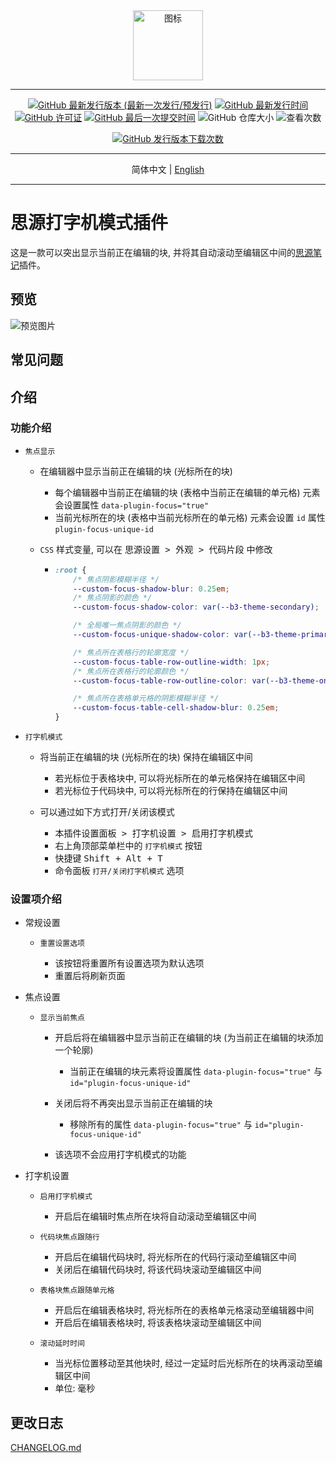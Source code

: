 <div align="center">
<img alt="图标" src="https://cdn.jsdelivr.net/gh/Zuoqiu-Yingyi/siyuan-plugin-typewriter/public/icon.png" style="width: 8em; height: 8em;">

---
[![GitHub 最新发行版本 (最新一次发行/预发行)](https://img.shields.io/github/v/release/Zuoqiu-Yingyi/siyuan-plugin-typewriter?include_prereleases&style=flat-square)](https://github.com/Zuoqiu-Yingyi/siyuan-plugin-typewriter/releases/latest)
[![GitHub 最新发行时间](https://img.shields.io/github/release-date/Zuoqiu-Yingyi/siyuan-plugin-typewriter?style=flat-square)](https://github.com/Zuoqiu-Yingyi/siyuan-plugin-typewriter/releases/latest)
[![GitHub 许可证](https://img.shields.io/github/license/Zuoqiu-Yingyi/siyuan-plugin-typewriter?style=flat-square)](https://github.com/Zuoqiu-Yingyi/siyuan-plugin-typewriter/blob/main/LICENSE)
[![GitHub 最后一次提交时间](https://img.shields.io/github/last-commit/Zuoqiu-Yingyi/siyuan-plugin-typewriter?style=flat-square)](https://github.com/Zuoqiu-Yingyi/siyuan-plugin-typewriter/commits/main)
![GitHub 仓库大小](https://img.shields.io/github/repo-size/Zuoqiu-Yingyi/siyuan-plugin-typewriter?style=flat-square)
![查看次数](https://hits.b3log.org/Zuoqiu-Yingyi/siyuan-plugin-typewriter.svg)
<!-- ![jsDelivr 查看次數 (GitHub)](https://img.shields.io/jsdelivr/gh/hy/Zuoqiu-Yingyi/siyuan-packages-typewriter?style=flat-square) -->
[![GitHub 发行版本下载次数](https://img.shields.io/github/downloads/Zuoqiu-Yingyi/siyuan-plugin-typewriter/total?style=flat-square)](https://github.com/Zuoqiu-Yingyi/siyuan-plugin-typewriter/releases)

---
简体中文 \| [English](./README.md)

---
</div>

# 思源打字机模式插件

这是一款可以突出显示当前正在编辑的块, 并将其自动滚动至编辑区中间的[思源笔记](https://github.com/siyuan-note/siyuan)插件。

## 预览

![预览图片](https://cdn.jsdelivr.net/gh/Zuoqiu-Yingyi/siyuan-plugin-typewriter/public/preview.png)

## 常见问题

## 介绍

### 功能介绍

* `焦点显示`

  * 在编辑器中显示当前正在编辑的块 (光标所在的块)

    * 每个编辑器中当前正在编辑的块 (表格中当前正在编辑的单元格) 元素会设置属性 `data-plugin-focus="true"`
    * 当前光标所在的块 (表格中当前光标所在的单元格) 元素会设置 `id` 属性 `plugin-focus-unique-id`
  * `CSS` 样式变量, 可以在 <kbd>思源设置 &gt; 外观 &gt; 代码片段</kbd> 中修改

    * ```css
      :root {
          /* 焦点阴影模糊半径 */
          --custom-focus-shadow-blur: 0.25em;
          /* 焦点阴影的颜色 */
          --custom-focus-shadow-color: var(--b3-theme-secondary);

          /* 全局唯一焦点阴影的颜色 */
          --custom-focus-unique-shadow-color: var(--b3-theme-primary);

          /* 焦点所在表格行的轮廓宽度 */
          --custom-focus-table-row-outline-width: 1px;
          /* 焦点所在表格行的轮廓颜色 */
          --custom-focus-table-row-outline-color: var(--b3-theme-on-surface);

          /* 焦点所在表格单元格的阴影模糊半径 */
          --custom-focus-table-cell-shadow-blur: 0.25em;
      }
      ```
* `打字机模式`

  * 将当前正在编辑的块 (光标所在的块) 保持在编辑区中间

    * 若光标位于表格块中, 可以将光标所在的单元格保持在编辑区中间
    * 若光标位于代码块中, 可以将光标所在的行保持在编辑区中间
  * 可以通过如下方式打开/关闭该模式

    * <kbd>本插件设置面板 &gt; 打字机设置 &gt; 启用打字机模式</kbd>
    * 右上角顶部菜单栏中的 `打字机模式` 按钮
    * 快捷键 <kbd>Shift + Alt + T</kbd>
    * 命令面板 `打开/关闭打字机模式` 选项

### 设置项介绍

* 常规设置

  * `重置设置选项`

    * 该按钮将重置所有设置选项为默认选项
    * 重置后将刷新页面
* 焦点设置

  * `显示当前焦点`

    * 开启后将在编辑器中显示当前正在编辑的块 (为当前正在编辑的块添加一个轮廓)

      * 当前正在编辑的块元素将设置属性 `data-plugin-focus="true"` 与 `id="plugin-focus-unique-id"`
    * 关闭后将不再突出显示当前正在编辑的块

      * 移除所有的属性 `data-plugin-focus="true"` 与 `id="plugin-focus-unique-id"`
    * 该选项不会应用打字机模式的功能
* 打字机设置

  * `启用打字机模式`

    * 开启后在编辑时焦点所在块将自动滚动至编辑区中间
  * `代码块焦点跟随行`

    * 开启后在编辑代码块时, 将光标所在的代码行滚动至编辑区中间
    * 关闭后在编辑代码块时, 将该代码块滚动至编辑区中间
  * `表格块焦点跟随单元格`

    * 开启后在编辑表格块时, 将光标所在的表格单元格滚动至编辑器中间
    * 开启后在编辑表格块时, 将该表格块滚动至编辑区中间
  * `滚动延时时间`

    * 当光标位置移动至其他块时, 经过一定延时后光标所在的块再滚动至编辑区中间
    * 单位: 毫秒

## 更改日志

[CHANGELOG.md](https://github.com/Zuoqiu-Yingyi/siyuan-plugin-typewriter/blob/main/CHANGELOG.md)
